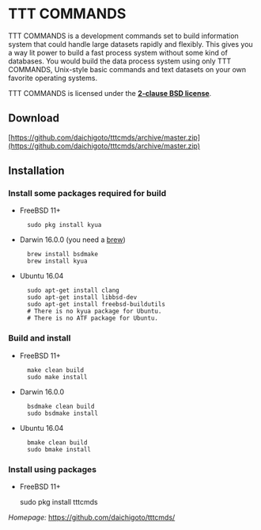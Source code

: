 TTT COMMANDS
============

TTT COMMANDS is a development commands set to build information system
that could handle large datasets rapidly and flexibly. This gives you 
a way lit power to build a fast process system without some kind of 
databases.  You would build the data process system using only TTT 
COMMANDS, Unix-style basic commands and text datasets on your own favorite 
operating systems.

TTT COMMANDS is licensed under the **[2-clause BSD license](LICENSE)**.

Download
--------

[https://github.com/daichigoto/tttcmds/archive/master.zip](https://github.com/daichigoto/tttcmds/archive/master.zip)

Installation
------------

### Install some packages required for build

* FreeBSD 11+

        sudo pkg install kyua

* Darwin 16.0.0 (you need a [brew](http://brew.sh/))

        brew install bsdmake
        brew install kyua

* Ubuntu 16.04

        sudo apt-get install clang
        sudo apt-get install libbsd-dev
        sudo apt-get install freebsd-buildutils
        # There is no kyua package for Ubuntu.
        # There is no ATF package for Ubuntu.

### Build and install

* FreeBSD 11+

        make clean build
        sudo make install

* Darwin 16.0.0

        bsdmake clean build
        sudo bsdmake install

* Ubuntu 16.04

        bmake clean build
        sudo bmake install

### Install using packages

* FreeBSD 11+

	sudo pkg install tttcmds

*Homepage:* https://github.com/daichigoto/tttcmds/
